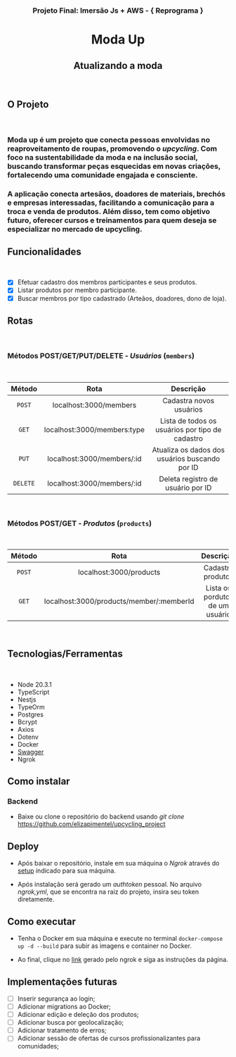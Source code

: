 ### <div align="center"> **Projeto Final: Imersão Js + AWS - { Reprograma }** </div>

# <div align="center"> Moda Up
## <div align="center"> Atualizando a moda


<br>

## **O Projeto** 

<br>

<p align="justify">

<p align="justify">  

### **Moda up** é um projeto que conecta pessoas envolvidas no reaproveitamento de roupas, promovendo o _upcycling_. Com foco na sustentabilidade da moda e na inclusão social, buscando transformar peças esquecidas em novas criações, fortalecendo uma comunidade engajada e consciente.

</p>

<p align="justify">  

### A aplicação conecta artesãos, doadores de materiais, brechós e empresas interessadas, facilitando a comunicação para a troca e venda de produtos. Além disso, tem como objetivo futuro, oferecer cursos e treinamentos para quem deseja se especializar no mercado de upcycling.

</p>


## **Funcionalidades** 
<br>

- [x] Efetuar cadastro dos membros participantes e seus produtos.
- [x] Listar produtos por membro participante.
- [x] Buscar membros por tipo cadastrado (Arteãos, doadores, dono de loja).

##  **Rotas** 
<br>

### Métodos POST/GET/PUT/DELETE - *Usuários* (`members`)
<br>

<div align = "center">

|  Método  |                  Rota                       |                     Descrição                                |
| :------: | :-------------------------------------:     | :-------------------------------------------------------:    |
|  `POST`  | localhost:3000/members                 |    Cadastra novos usuários                  |
|  `GET`   | localhost:3000/members:type                    |    Lista de todos os usuários por tipo de cadastro                       |                             |
|   `PUT`  |  localhost:3000/members/:id        |       Atualiza os dados dos usuários buscando por ID                  |             |
| `DELETE` |  localhost:3000/members/:id      |                      Deleta registro de usuário por ID          |

</div>
<br>

### Métodos POST/GET - *Produtos* (`products`)
<br>

<div align = "center">

|  Método  |                  Rota                       |                     Descrição                                |
| :------: | :-------------------------------------:     | :-------------------------------------------------------:    |
|  `POST`  | localhost:3000/products                 |    Cadastra produtos                  |
|  `GET`   | localhost:3000/products/member/:memberId                    |    Lista os pordutos de um usuário                        |


</div>
<br>

## **Tecnologias/Ferramentas** 
<br>

- Node 20.3.1
- TypeScript
- Nestjs
- TypeOrm
- Postgres
- Bcrypt
- Axios
- Dotenv
- Docker
- [Swagger](http://localhost:3000/api)
- Ngrok

## **Como instalar**

### Backend

- Baixe ou clone o repositório do backend usando *git clone* https://github.com/elizapimentel/upcycling_project


## Deploy

- Após baixar o repositório, instale em sua máquina o *Ngrok* através do [setup](https://dashboard.ngrok.com/get-started/setup) indicado para sua máquina.

- Após instalação será gerado um *authtoken* pessoal. No arquivo _ngrok,yml_, que se encontra na raiz do projeto, insira seu token diretamente.


## Como executar


- Tenha o Docker em sua máquina e execute no terminal `docker-compose up -d --build` para subir as imagens e container no Docker.

- Ao final, clique no [link](http://localhost:8081) gerado pelo ngrok e siga as instruções da página.


## **Implementações futuras** 

- [ ] Inserir segurança ao login;
- [ ] Adicionar migrations ao Docker;
- [ ] Adicionar edição e deleção dos produtos;
- [ ] Adicionar busca por geolocalização;
- [ ] Adicionar tratamento de erros;
- [ ] Adicionar sessão de ofertas de cursos profissionalizantes para comunidades;

